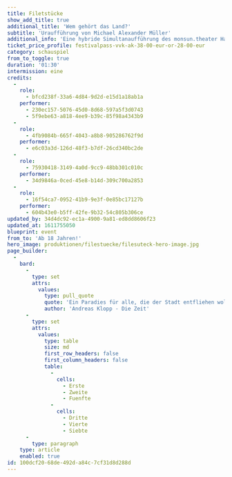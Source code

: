 ```yaml
---
title: Filetstücke
show_add_title: true
additional_title: 'Wem gehört das Land?'
subtitle: 'Uraufführung von Michael Alexander Müller'
additional_info: 'Eine hybride Simultanaufführung des monsun.theater Hamburg und der Vaganten Bühne Berlin'
ticket_price_profile: festivalpass-vvk-ak-38-00-eur-or-28-00-eur
category: schauspiel
from_to_toggle: true
duration: '01:30'
intermission: eine
credits:
  -
    role:
      - bfcd238f-33a6-4d84-9d2d-e15d1a18ab1a
    performer:
      - 230ec157-5076-45d0-8d68-597a5f3d0743
      - 5f9ebe63-a818-4ee9-b39c-85f98a4343b9
  -
    role:
      - 4fb9084b-665f-4043-a8b8-905286762f9d
    performer:
      - e6c03a3d-126d-48f3-b7df-26cd340bc2de
  -
    role:
      - 75930418-3149-4a0d-9cc9-48bb301c010c
    performer:
      - 34d9846a-0ced-45e8-b14d-309c700a2853
  -
    role:
      - 16f54ca7-0952-41b9-9e3f-0e85bc17127b
    performer:
      - 604b43e0-b5ff-42fe-9b32-54c805b306ce
updated_by: 34d4dc92-ec1a-4900-9a81-ed8dd8606f23
updated_at: 1611755050
blueprint: event
from_to: 'Ab 18 Jahren!'
hero_image: produktionen/filestuecke/filesuteck-hero-image.jpg
page_builder:
  -
    bard:
      -
        type: set
        attrs:
          values:
            type: pull_quote
            quote: 'Ein Paradies für alle, die der Stadt entfliehen wollen, jenseits des Alltäglichen. In dem kleinen Ort Seelenheil unweit der Ostsee finden Architekt Lars Drewes und sein Partner Till Feldmann das perfekte Stück Land für eine Feriensiedlung. Allerdings haben sie dabei die Rechnung ohne die Dorfbewohner:innen gemacht, die mit allen Mitteln versuchen, den Bau zu verhindern und ihn über Jahre verzögern. Was 2004 als Sprungbrett ihrer Karriere gedacht war, wird zu einem 17 Jahre währenden Kampf um Investoren, Bebauungspläne, Genehmigungen und Regenbogenpfeifer.'
            author: 'Andreas Klopp - Die Zeit'
      -
        type: set
        attrs:
          values:
            type: table
            size: md
            first_row_headers: false
            first_column_headers: false
            table:
              -
                cells:
                  - Erste
                  - Zweite
                  - Fuenfte
              -
                cells:
                  - Dritte
                  - Vierte
                  - Siebte
      -
        type: paragraph
    type: article
    enabled: true
id: 100dcf20-68de-492d-a84c-7cf31d8d288d
---
```

